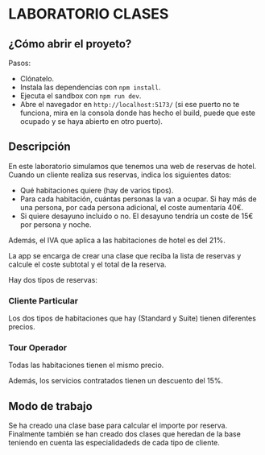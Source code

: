 # LABORATORIO CLASES

## ¿Cómo abrir el proyeto?

Pasos:

- Clónatelo.
- Instala las dependencias con `npm install`.
- Ejecuta el sandbox con `npm run dev`.
- Abre el navegador en `http://localhost:5173/` (si ese puerto no te funciona, mira en la consola donde has hecho el build, puede que este ocupado y se haya abierto en otro puerto).

## Descripción
En este laboratorio simulamos que tenemos una web de reservas de hotel. Cuando un cliente realiza sus reservas, indica los siguientes datos:

- Qué habitaciones quiere (hay de varios tipos).
- Para cada habitación, cuántas personas la van a ocupar. Si hay más de una persona, por cada persona adicional, el coste aumentaría 40€.
- Si quiere desayuno incluido o no. El desayuno tendría un coste de 15€ por persona y noche.

Además, el IVA que aplica a las habitaciones de hotel es del 21%.

La app se encarga de crear una clase que reciba la lista de reservas y calcule el coste subtotal y el total de la reserva.

Hay dos tipos de reservas:

### Cliente Particular
Los dos tipos de habitaciones que hay (Standard y Suite) tienen diferentes precios.

### Tour Operador
Todas las habitaciones tienen el mismo precio.

Además, los servicios contratados tienen un descuento del 15%.

## Modo de trabajo
Se ha creado una clase base para calcular el importe por reserva. Finalmente también se han creado dos clases que heredan de la base teniendo en cuenta las especialidadeds de cada tipo de cliente.

